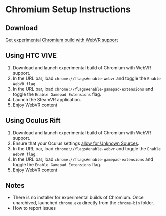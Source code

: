 # Chromium Setup Instructions

## Download
[Get experimental Chromium build with WebVR support](https://webvr.info/get-chrome)

## Using HTC VIVE

1. Download and launch experimental build of Chromium with WebVR support.
2. In the URL bar, load `chrome://flags#enable-webvr` and toggle the `Enable WebVR flag`.
3. In the URL bar, load `chrome://flags#enable-gamepad-extensions` and toggle the `Enable Gamepad Extensions` flag.
4. Launch the SteamVR application.
5. Enjoy WebVR content

## Using Oculus Rift

1. Download and launch experimental build of Chromium with WebVR support.
2. Ensure that your Oculus settings [allow for Unknown Sources](https://blog.mozvr.com/oculus-home-rift-cv1-webvr/#enablingunknownsources).
3. In the URL bar, load `chrome://flags#enable-webvr` and toggle the `Enable WebVR flag`.
4. In the URL bar, load `chrome://flags#enable-gamepad-extensions` and toggle the `Enable Gamepad Extensions` flag.
5. Enjoy WebVR content

## Notes

* There is no installer for experimental builds of Chromium.  Once unarchived, launched `chrome.exe` directly from the `chrome-bin` folder.
* How to report issues